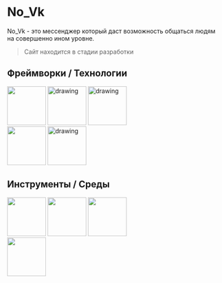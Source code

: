 # No_Vk

No_Vk - это мессенджер который даст возможность общаться людям на совершенно ином уровне. 

>Сайт находится в стадии разработки 


## Фреймворки / Технологии
<img src="https://miro.medium.com/max/1200/1*ByPNvmu6-mR_jc8rTQpoog.png" height="90"/> <img src="https://upload.wikimedia.org/wikipedia/commons/thumb/a/a3/.NET_Logo.svg/1200px-.NET_Logo.svg.png" alt="drawing" height="90"/> <img src="https://user-images.githubusercontent.com/100860135/156783656-27c41aed-e99b-4893-8a32-3c3aab9d5b6e.png" alt="drawing" height="90"/>  <br/> <img src="https://user-images.githubusercontent.com/100860135/156790943-bdb3b023-74e5-43d5-886f-f9fb3abdb3b8.png" height="90"/> <img src="https://user-images.githubusercontent.com/100860135/156789723-393aa148-53c3-4d07-bb60-e398c464e02b.jpg" alt="drawing" height="90"/> 



## Инструменты / Среды

 <img src="https://user-images.githubusercontent.com/100860135/156788732-d41a66c2-9367-4bcb-af9a-b6c58dbfb2eb.jpg" height="90"/>  <img src="https://www.alooma.com/img/integrations/postgresql.png" height="90"/> <img src="https://user-images.githubusercontent.com/100860135/156790347-8111e370-34f2-4855-86f0-030f574e1ff7.jpg" height="90"/> <br/> <img src="https://user-images.githubusercontent.com/100860135/156787150-6b7d927b-93e9-48ea-82ec-47b3b86462e2.jpg" height="90"/>

